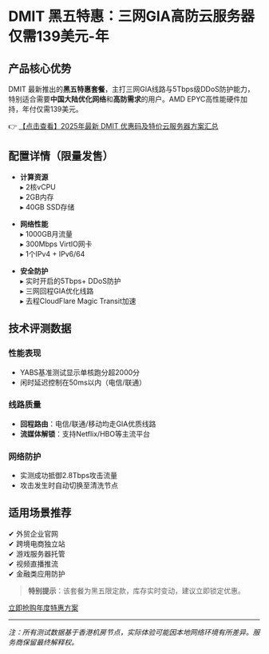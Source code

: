 # DMIT 黑五特惠：三网GIA高防云服务器仅需139美元-年

## 产品核心优势

DMIT 最新推出的**黑五特惠套餐**，主打三网GIA线路与5Tbps级DDoS防护能力，特别适合需要**中国大陆优化网络**和**高防需求**的用户。AMD EPYC高性能硬件加持，年付仅需139美元。

👉 [【点击查看】2025年最新 DMIT 优惠码及特价云服务器方案汇总](https://bit.ly/dmit_coupon)

## 配置详情（限量发售）

- **计算资源**  
  ▸ 2核vCPU  
  ▸ 2GB内存  
  ▸ 40GB SSD存储  

- **网络性能**  
  ▸ 1000GB月流量  
  ▸ 300Mbps VirtIO网卡  
  ▸ 1个IPv4 + IPv6/64  

- **安全防护**  
  ▸ 实时开启的5Tbps+ DDoS防护  
  ▸ 三网回程GIA优化线路  
  ▸ 去程CloudFlare Magic Transit加速  

## 技术评测数据

### 性能表现
- YABS基准测试显示单核跑分超2000分
- 闲时延迟控制在50ms以内（电信/联通）

### 线路质量
- **回程路由**：电信/联通/移动均走GIA优质线路
- **流媒体解锁**：支持Netflix/HBO等主流平台

### 网络防护
- 实测成功抵御2.8Tbps攻击流量
- 攻击发生时自动切换至清洗节点

## 适用场景推荐
✔ 外贸企业官网  
✔ 跨境电商独立站  
✔ 游戏服务器托管  
✔ 视频直播推流  
✔ 金融类应用防护  

> **特别提示**：该套餐为黑五限定款，库存实时变动，建议立即锁定优惠。

[立即抢购年度特惠方案](https://bit.ly/dmit_coupon)

---

*注：所有测试数据基于香港机房节点，实际体验可能因本地网络环境有所差异。服务商保留最终解释权。*